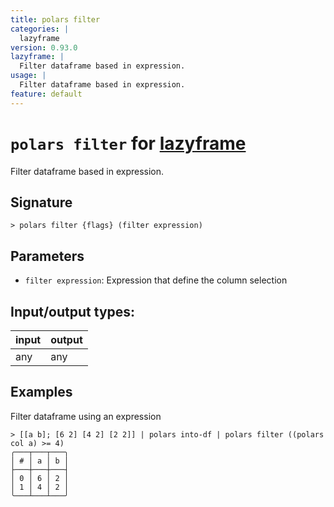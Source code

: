 ```yaml
---
title: polars filter
categories: |
  lazyframe
version: 0.93.0
lazyframe: |
  Filter dataframe based in expression.
usage: |
  Filter dataframe based in expression.
feature: default
---
```

<!-- This file is automatically generated. Please edit the command in https://github.com/nushell/nushell instead. -->

# `polars filter` for [lazyframe](/commands/categories/lazyframe.md)

<div class='command-title'>Filter dataframe based in expression.</div>

## Signature

```> polars filter {flags} (filter expression)```

## Parameters

 -  `filter expression`: Expression that define the column selection


## Input/output types:

| input | output |
| ----- | ------ |
| any   | any    |

## Examples

Filter dataframe using an expression
```nu
> [[a b]; [6 2] [4 2] [2 2]] | polars into-df | polars filter ((polars col a) >= 4)
╭───┬───┬───╮
│ # │ a │ b │
├───┼───┼───┤
│ 0 │ 6 │ 2 │
│ 1 │ 4 │ 2 │
╰───┴───┴───╯

```
